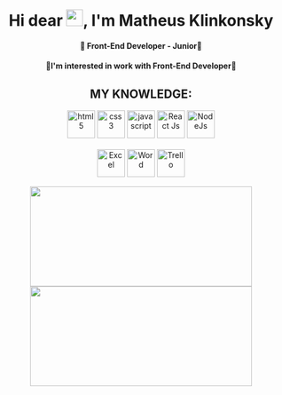 <h1 align="center">Hi dear <img src="https://raw.githubusercontent.com/kaueMarques/kaueMarques/master/hi.gif" width="30px">, I'm Matheus Klinkonsky</h1>

<h4 align="center"> 👾 Front-End Developer - Junior👾 </h4>
<h4 align="center"> 🌌I'm interested in work with Front-End Developer🌌 </h4>

<h2 align="center"> MY KNOWLEDGE:</h2>

<p align="center">
<img src="https://img.icons8.com/nolan/64/html-5.png" alt="html5"  width="50" height="50"/>
<img src="https://img.icons8.com/nolan/64/css-filetype.png" alt="css3"  width="50" height="50"/>
<img src="https://img.icons8.com/nolan/64/javascript.png" alt="javascript" width="50" height="50"/>
<img src="https://img.icons8.com/nolan/64/react-native.png" alt="React Js" width="50" height="50"/>
<img src="https://img.icons8.com/windows/32/26e07f/node-js.png" alt="NodeJs" width="50" height="50"/>
  </br>
  </br>
<img src="https://img.icons8.com/nolan/64/ms-excel.png" alt="Excel" width="50" height="50"/>
<img src="https://img.icons8.com/nolan/64/ms-word.png" alt="Word" width="50" height="50"/>
<img src="https://img.icons8.com/nolan/64/trello.png" alt="Trello" width="50" height="50"/>

</br>

 <div align="center">
  <a href="https://github.com/klinkonskydev">
  <img height="180em" width="400rem" src="https://github-readme-stats.vercel.app/api?username=klinkonskydev&show_icons=true&theme=radical"/>
  <img height="180em" width="400rem" src="https://github-readme-stats.vercel.app/api/top-langs/?username=klinkonskydev&layout=compact&langs_count=7&theme=dracula"/>
</div>

<!-- <h3 align="center"> 🟣 I'am learning React in this moment 🟣 </h3> 

<h4 align="center"> 🌐I’m currently learning <strong>React</strong>🌐 </h4> -->
